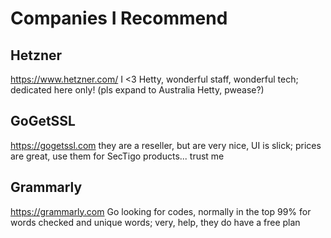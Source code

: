 # Companies I Recommend

## Hetzner
https://www.hetzner.com/
I <3 Hetty, wonderful staff, wonderful tech; dedicated here only! (pls expand to Australia Hetty, pwease?)

## GoGetSSL
https://gogetssl.com
they are a reseller, but are very nice, UI is slick; prices are great, use them for SecTigo products... trust me 

## Grammarly
https://grammarly.com Go looking for codes, normally in the top 99% for words checked and unique words; very, help, they do have a free plan
